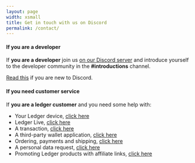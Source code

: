 ```yaml
---
layout: page
width: xsmall
title: Get in touch with us on Discord
permalink: /contact/
---
```


#### If you are a developer

If **you are a developer** join us [on our Discord server](https://discord.gg/Ledger) and introduce yourself to the developer community in the **#introductions** channel.

[Read this](../discord) if you are new to Discord.


#### If you need customer service

If **you are a ledger customer** and you need some help with:
- Your Ledger device, [click here](https://support.ledger.com/hc/en-us/requests/new?ticket_form_id=360001432938&support=true)
- Ledger Live, [click here](https://support.ledger.com/hc/en-us/requests/new?ticket_form_id=360001899217&support=true)
- A transaction, [click here](https://support.ledger.com/hc/en-us/requests/new?ticket_form_id=360001454298&support=true)
- A third-party wallet application, [click here](https://support.ledger.com/hc/en-us/requests/new?ticket_form_id=360001526398&support=true)
- Ordering, payments and shipping, [click here](https://support.ledger.com/hc/en-us/requests/new?ticket_form_id=360000302614&support=true)
- A personal data request, [click here](https://support.ledger.com/hc/en-us/requests/new?ticket_form_id=360000843359&support=true)
- Promoting Ledger products with affiliate links, [click here](https://support.ledger.com/hc/en-us/requests/new?ticket_form_id=248145&support=true)
